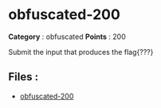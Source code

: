 # obfuscated-200

**Category** : obfuscated
**Points** : 200

Submit the input that produces the flag{???}

## Files : 
 - [obfuscated-200](./obfuscated-200)


